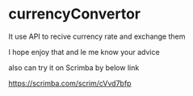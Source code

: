 # currencyConvertor

It use API to recive currency rate and exchange them

I hope enjoy that and le me know your advice

also can try it on Scrimba by below link

https://scrimba.com/scrim/cVvd7bfp
